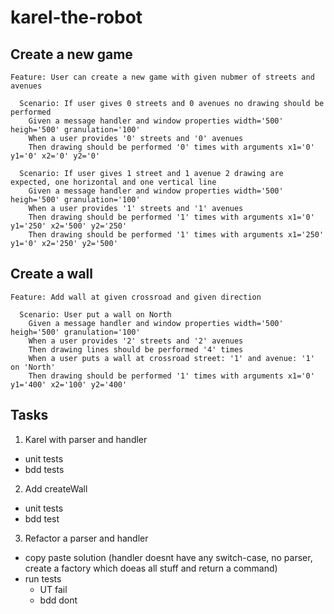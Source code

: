 # karel-the-robot

## Create a new game

```gherkin
Feature: User can create a new game with given nubmer of streets and avenues

  Scenario: If user gives 0 streets and 0 avenues no drawing should be performed
    Given a message handler and window properties width='500' heigh='500' granulation='100'
    When a user provides '0' streets and '0' avenues
    Then drawing should be performed '0' times with arguments x1='0' y1='0' x2='0' y2='0'

  Scenario: If user gives 1 street and 1 avenue 2 drawing are expected, one horizontal and one vertical line
    Given a message handler and window properties width='500' heigh='500' granulation='100'
    When a user provides '1' streets and '1' avenues
    Then drawing should be performed '1' times with arguments x1='0' y1='250' x2='500' y2='250'
    Then drawing should be performed '1' times with arguments x1='250' y1='0' x2='250' y2='500'
```

## Create a wall

```gherkin
Feature: Add wall at given crossroad and given direction

  Scenario: User put a wall on North
    Given a message handler and window properties width='500' heigh='500' granulation='100'
    When a user provides '2' streets and '2' avenues
    Then drawing lines should be performed '4' times
    When a user puts a wall at crossroad street: '1' and avenue: '1' on 'North'
    Then drawing should be performed '1' times with arguments x1='0' y1='400' x2='100' y2='400'
```

## Tasks
1. Karel with parser and handler
 - unit tests
 - bdd tests

2. Add createWall
 - unit tests
 - bdd test

3. Refactor a parser and handler
 - copy paste solution (handler doesnt have any switch-case, no parser, create a factory which doeas all stuff and return a command)
 - run tests
	- UT fail
	- bdd dont
